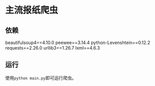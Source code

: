 # 主流报纸爬虫

## 依赖

beautifulsoup4==4.10.0
peewee==3.14.4
python-Levenshtein==0.12.2
requests==2.26.0
urllib3==1.26.7
lxml==4.6.3

## 运行

使用`python main.py`即可运行爬虫。
